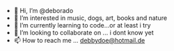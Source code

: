 - 👋 Hi, I’m @deborado
- 👀 I’m interested in music, dogs, art, books and nature
- 🌱 I’m currently learning to code...or at least i try
- 💞️ I’m looking to collaborate on ... i dont know yet
- 📫 How to reach me ... debbydoe@hotmail.de

<!---
deborado/deborado is a ✨ special ✨ repository because its `README.md` (this file) appears on your GitHub profile.
You can click the Preview link to take a look at your changes.
--->
